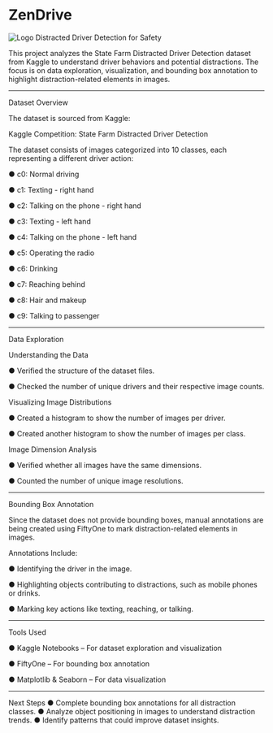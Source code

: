 # ZenDrive
![Logo](https://github.com/user-attachments/assets/e48a9f90-74a2-4c9b-951b-6620248afe99)
Distracted Driver Detection for Safety

This project analyzes the State Farm Distracted Driver Detection dataset from Kaggle to understand driver behaviors and potential distractions. The focus is on data exploration, visualization, and bounding box annotation to highlight distraction-related elements in images.
________________________________________

Dataset Overview

The dataset is sourced from Kaggle:

Kaggle Competition: State Farm Distracted Driver Detection

The dataset consists of images categorized into 10 classes, each representing a different driver action:

●	c0: Normal driving

●	c1: Texting - right hand

●	c2: Talking on the phone - right hand

●	c3: Texting - left hand

●	c4: Talking on the phone - left hand

●	c5: Operating the radio

●	c6: Drinking

●	c7: Reaching behind

●	c8: Hair and makeup

●	c9: Talking to passenger

________________________________________
Data Exploration

Understanding the Data

●	Verified the structure of the dataset files.

●	Checked the number of unique drivers and their respective image counts.

Visualizing Image Distributions

●	Created a histogram to show the number of images per driver.

●	Created another histogram to show the number of images per class.

Image Dimension Analysis

●	Verified whether all images have the same dimensions.

●	Counted the number of unique image resolutions.

________________________________________

Bounding Box Annotation

Since the dataset does not provide bounding boxes, manual annotations are being created using FiftyOne to mark distraction-related elements in images.

Annotations Include:

●	Identifying the driver in the image.

●	Highlighting objects contributing to distractions, such as mobile phones or drinks.

●	Marking key actions like texting, reaching, or talking.

________________________________________

Tools Used

●	Kaggle Notebooks – For dataset exploration and visualization

●	FiftyOne – For bounding box annotation

●	Matplotlib & Seaborn – For data visualization

________________________________________
Next Steps
●	Complete bounding box annotations for all distraction classes.
●	Analyze object positioning in images to understand distraction trends.
●	Identify patterns that could improve dataset insights.

